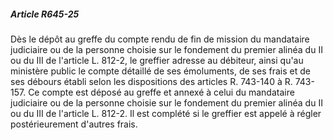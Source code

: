 ##### Article R645-25

Dès le dépôt au greffe du compte rendu de fin de mission du mandataire judiciaire ou de la personne choisie sur le fondement du premier alinéa du II ou du III de l'article L. 812-2, le greffier adresse au débiteur, ainsi qu'au ministère public le compte détaillé de ses émoluments, de ses frais et de ses débours établi selon les dispositions des articles R. 743-140 à R. 743-157. Ce compte est déposé au greffe et annexé à celui du mandataire judiciaire ou de la personne choisie sur le fondement du premier alinéa du II ou du III de l'article L. 812-2. Il est complété si le greffier est appelé à régler postérieurement d'autres frais.

